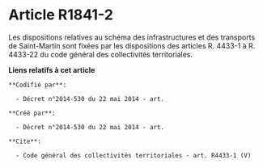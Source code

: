 # Article R1841-2

Les dispositions relatives au schéma des infrastructures et des transports de Saint-Martin sont fixées par les dispositions
des articles R. 4433-1 à R. 4433-22 du code général des collectivités territoriales.

**Liens relatifs à cet article**

	**Codifié par**:

	  - Décret n°2014-530 du 22 mai 2014 - art.

	**Créé par**:

	  - Décret n°2014-530 du 22 mai 2014 - art.

	**Cite**:

	  - Code général des collectivités territoriales - art. R4433-1 (V)
